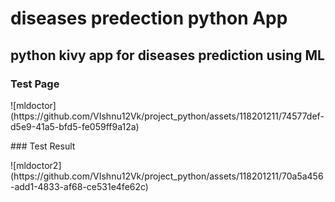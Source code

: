 # diseases predection python App
## python kivy app for diseases prediction using ML
### Test Page
<p>
  ![mldoctor](https://github.com/VIshnu12Vk/project_python/assets/118201211/74577def-d5e9-41a5-bfd5-fe059ff9a12a)
</p>
### Test Result
<p>
  ![mldoctor2](https://github.com/VIshnu12Vk/project_python/assets/118201211/70a5a456-add1-4833-af68-ce531e4fe62c)
</p>

